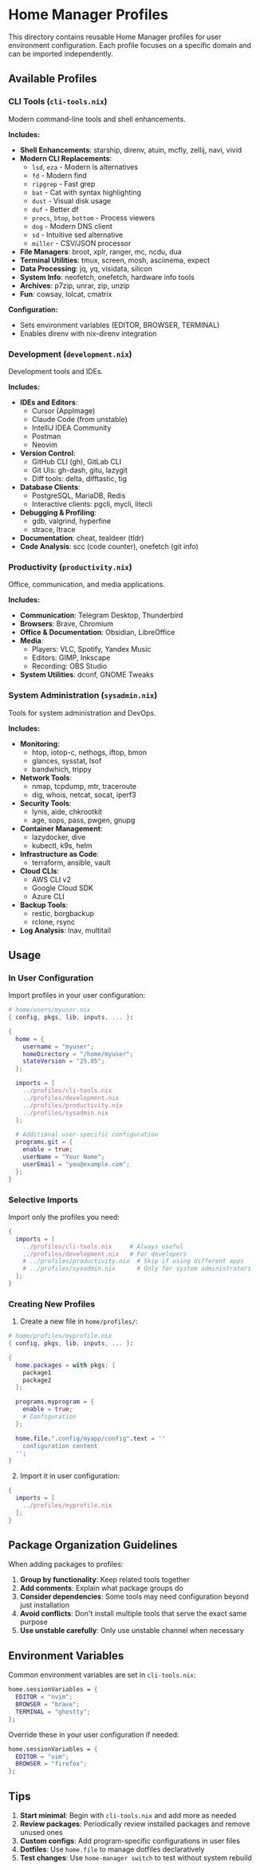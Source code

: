 # Home Manager Profiles

This directory contains reusable Home Manager profiles for user environment configuration. Each profile focuses on a specific domain and can be imported independently.

## Available Profiles

### CLI Tools (`cli-tools.nix`)
Modern command-line tools and shell enhancements.

**Includes:**
- **Shell Enhancements**: starship, direnv, atuin, mcfly, zellij, navi, vivid
- **Modern CLI Replacements**:
  - `lsd`, `eza` - Modern ls alternatives
  - `fd` - Modern find
  - `ripgrep` - Fast grep
  - `bat` - Cat with syntax highlighting
  - `dust` - Visual disk usage
  - `duf` - Better df
  - `procs`, `btop`, `bottom` - Process viewers
  - `dog` - Modern DNS client
  - `sd` - Intuitive sed alternative
  - `miller` - CSV/JSON processor
- **File Managers**: broot, xplr, ranger, mc, ncdu, dua
- **Terminal Utilities**: tmux, screen, mosh, asciinema, expect
- **Data Processing**: jq, yq, visidata, silicon
- **System Info**: neofetch, onefetch, hardware info tools
- **Archives**: p7zip, unrar, zip, unzip
- **Fun**: cowsay, lolcat, cmatrix

**Configuration:**
- Sets environment variables (EDITOR, BROWSER, TERMINAL)
- Enables direnv with nix-direnv integration

### Development (`development.nix`)
Development tools and IDEs.

**Includes:**
- **IDEs and Editors**:
  - Cursor (AppImage)
  - Claude Code (from unstable)
  - IntelliJ IDEA Community
  - Postman
  - Neovim
- **Version Control**:
  - GitHub CLI (gh), GitLab CLI
  - Git UIs: gh-dash, gitu, lazygit
  - Diff tools: delta, difftastic, tig
- **Database Clients**:
  - PostgreSQL, MariaDB, Redis
  - Interactive clients: pgcli, mycli, litecli
- **Debugging & Profiling**:
  - gdb, valgrind, hyperfine
  - strace, ltrace
- **Documentation**: cheat, tealdeer (tldr)
- **Code Analysis**: scc (code counter), onefetch (git info)

### Productivity (`productivity.nix`)
Office, communication, and media applications.

**Includes:**
- **Communication**: Telegram Desktop, Thunderbird
- **Browsers**: Brave, Chromium
- **Office & Documentation**: Obsidian, LibreOffice
- **Media**:
  - Players: VLC, Spotify, Yandex Music
  - Editors: GIMP, Inkscape
  - Recording: OBS Studio
- **System Utilities**: dconf, GNOME Tweaks

### System Administration (`sysadmin.nix`)
Tools for system administration and DevOps.

**Includes:**
- **Monitoring**:
  - htop, iotop-c, nethogs, iftop, bmon
  - glances, sysstat, lsof
  - bandwhich, trippy
- **Network Tools**:
  - nmap, tcpdump, mtr, traceroute
  - dig, whois, netcat, socat, iperf3
- **Security Tools**:
  - lynis, aide, chkrootkit
  - age, sops, pass, pwgen, gnupg
- **Container Management**:
  - lazydocker, dive
  - kubectl, k9s, helm
- **Infrastructure as Code**:
  - terraform, ansible, vault
- **Cloud CLIs**:
  - AWS CLI v2
  - Google Cloud SDK
  - Azure CLI
- **Backup Tools**:
  - restic, borgbackup
  - rclone, rsync
- **Log Analysis**: lnav, multitail

## Usage

### In User Configuration

Import profiles in your user configuration:

```nix
# home/users/myuser.nix
{ config, pkgs, lib, inputs, ... }:

{
  home = {
    username = "myuser";
    homeDirectory = "/home/myuser";
    stateVersion = "25.05";
  };

  imports = [
    ../profiles/cli-tools.nix
    ../profiles/development.nix
    ../profiles/productivity.nix
    ../profiles/sysadmin.nix
  ];

  # Additional user-specific configuration
  programs.git = {
    enable = true;
    userName = "Your Name";
    userEmail = "you@example.com";
  };
}
```

### Selective Imports

Import only the profiles you need:

```nix
{
  imports = [
    ../profiles/cli-tools.nix     # Always useful
    ../profiles/development.nix   # For developers
    # ../profiles/productivity.nix  # Skip if using different apps
    # ../profiles/sysadmin.nix      # Only for system administrators
  ];
}
```

### Creating New Profiles

1. Create a new file in `home/profiles/`:

```nix
# home/profiles/myprofile.nix
{ config, pkgs, lib, inputs, ... }:

{
  home.packages = with pkgs; [
    package1
    package2
  ];

  programs.myprogram = {
    enable = true;
    # Configuration
  };

  home.file.".config/myapp/config".text = ''
    configuration content
  '';
}
```

2. Import it in user configuration:

```nix
{
  imports = [
    ../profiles/myprofile.nix
  ];
}
```

## Package Organization Guidelines

When adding packages to profiles:

1. **Group by functionality**: Keep related tools together
2. **Add comments**: Explain what package groups do
3. **Consider dependencies**: Some tools may need configuration beyond just installation
4. **Avoid conflicts**: Don't install multiple tools that serve the exact same purpose
5. **Use unstable carefully**: Only use unstable channel when necessary

## Environment Variables

Common environment variables are set in `cli-tools.nix`:

```nix
home.sessionVariables = {
  EDITOR = "nvim";
  BROWSER = "brave";
  TERMINAL = "ghostty";
};
```

Override these in your user configuration if needed:

```nix
home.sessionVariables = {
  EDITOR = "vim";
  BROWSER = "firefox";
};
```

## Tips

1. **Start minimal**: Begin with `cli-tools.nix` and add more as needed
2. **Review packages**: Periodically review installed packages and remove unused ones
3. **Custom configs**: Add program-specific configurations in user files
4. **Dotfiles**: Use `home.file` to manage dotfiles declaratively
5. **Test changes**: Use `home-manager switch` to test without system rebuild